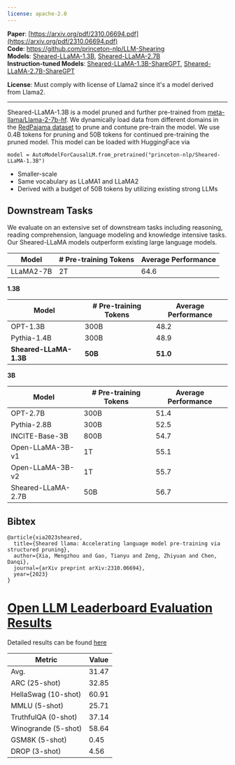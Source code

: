 ```yaml
---
license: apache-2.0
---
```


**Paper**: [https://arxiv.org/pdf/2310.06694.pdf](https://arxiv.org/pdf/2310.06694.pdf)  
**Code**: https://github.com/princeton-nlp/LLM-Shearing  
**Models**: [Sheared-LLaMA-1.3B](https://huggingface.co/princeton-nlp/Sheared-LLaMA-1.3B), [Sheared-LLaMA-2.7B](https://huggingface.co/princeton-nlp/Sheared-LLaMA-2.7B)  
**Instruction-tuned Models**: [Sheared-LLaMA-1.3B-ShareGPT](https://huggingface.co/princeton-nlp/Sheared-LLaMA-1.3B-ShareGPT), [Sheared-LLaMA-2.7B-ShareGPT](https://huggingface.co/princeton-nlp/Sheared-LLaMA-2.7B-ShareGPT)  

**License**: Must comply with license of Llama2 since it's a model derived from Llama2.

---

Sheared-LLaMA-1.3B is a model pruned and further pre-trained from [meta-llama/Llama-2-7b-hf](https://huggingface.co/meta-llama/Llama-2-7b-hf). We dynamically load data from different domains in the [RedPajama dataset](https://github.com/togethercomputer/RedPajama-Data) to prune and contune pre-train the model. We use 0.4B tokens for pruning and 50B tokens for continued pre-training the pruned model. This model can be loaded with HuggingFace via

```
model = AutoModelForCausalLM.from_pretrained("princeton-nlp/Sheared-LLaMA-1.3B")
```

- Smaller-scale
- Same vocabulary as LLaMA1 and LLaMA2
- Derived with a budget of 50B tokens by utilizing existing strong LLMs

## Downstream Tasks

We evaluate on an extensive set of downstream tasks including reasoning, reading comprehension, language modeling and knowledge intensive tasks. Our Sheared-LLaMA models outperform existing large language models. 

| Model               | # Pre-training Tokens | Average Performance |
| ------------------- | --------------------- | ------------------- |
| LLaMA2-7B           | 2T                    | 64.6                |

**1.3B**

| Model               | # Pre-training Tokens | Average Performance |
| ------------------- | --------------------- | ------------------- |
| OPT-1.3B            | 300B                  | 48.2                |
| Pythia-1.4B         | 300B                  | 48.9                |
| **Sheared-LLaMA-1.3B**  | **50B**                   | **51.0**                |

**3B**

| Model               | # Pre-training Tokens | Average Performance |
| ------------------- | --------------------- | ------------------- |
| OPT-2.7B            | 300B                  | 51.4                |
| Pythia-2.8B         | 300B                  | 52.5                |
| INCITE-Base-3B      | 800B                  | 54.7                |
| Open-LLaMA-3B-v1    | 1T                    | 55.1                |
| Open-LLaMA-3B-v2    | 1T                    | 55.7                |
| Sheared-LLaMA-2.7B  | 50B                   | 56.7                |

## Bibtex
```
@article{xia2023sheared,
  title={Sheared llama: Accelerating language model pre-training via structured pruning},
  author={Xia, Mengzhou and Gao, Tianyu and Zeng, Zhiyuan and Chen, Danqi},
  journal={arXiv preprint arXiv:2310.06694},
  year={2023}
}
```

# [Open LLM Leaderboard Evaluation Results](https://huggingface.co/spaces/HuggingFaceH4/open_llm_leaderboard)
Detailed results can be found [here](https://huggingface.co/datasets/open-llm-leaderboard/details_princeton-nlp__Sheared-LLaMA-1.3B)

| Metric                | Value                     |
|-----------------------|---------------------------|
| Avg.                  | 31.47   |
| ARC (25-shot)         | 32.85          |
| HellaSwag (10-shot)   | 60.91    |
| MMLU (5-shot)         | 25.71         |
| TruthfulQA (0-shot)   | 37.14   |
| Winogrande (5-shot)   | 58.64   |
| GSM8K (5-shot)        | 0.45        |
| DROP (3-shot)         | 4.56         |
